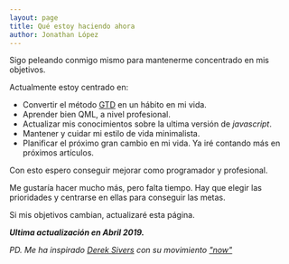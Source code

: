 ```yaml
---
layout: page
title: Qué estoy haciendo ahora
author: Jonathan López
---
```


Sigo peleando conmigo mismo para mantenerme concentrado en mis objetivos.

Actualmente estoy centrado en:

* Convertir el método [GTD](https://encrypted.google.com/search?hl=es&q=Getting+Things+Done) en un hábito en mi vida.
* Aprender bien QML, a nivel profesional.
* Actualizar mis conocimientos sobre la ultima versión de *javascript*.
* Mantener y cuidar mi estilo de vida minimalista.
* Planificar el próximo gran cambio en mi vida. Ya iré contando más en próximos artículos.

Con esto espero conseguir mejorar como programador y profesional. 

Me gustaría hacer mucho más, pero falta tiempo. Hay que elegir las prioridades y centrarse en ellas para conseguir las metas.

Si mis objetivos cambian, actualizaré esta página. 

***Ultima actualización en Abril 2019.***

*PD. Me ha inspirado [Derek Sivers](https://sivers.org/now) con su movimiento ["now"](http://nownownow.com/)*
